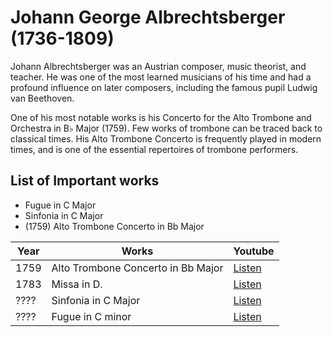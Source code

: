 # Johann George Albrechtsberger (1736-1809)

Johann Albrechtsberger was an Austrian composer, music theorist, and teacher. He was one of the most learned musicians of his time and had a profound influence on later composers, including the famous pupil Ludwig van Beethoven. 

One of his most notable works is his Concerto for the Alto Trombone and Orchestra in B♭ Major (1759). Few works of trombone can be traced back to classical times. His Alto Trombone Concerto is frequently played in modern times, and is one of the essential repertoires of trombone performers.

## List of Important works
- Fugue in C Major
- Sinfonia in C Major
- (1759) Alto Trombone Concerto in Bb Major

| Year | Works                              | Youtube |
| ---- | ---------------------------------- | ------- |
| 1759 | Alto Trombone Concerto in Bb Major | [Listen](https://youtu.be/IO8ggj4sEbU?si=cGUKFVGzPbObaTAD) |
| 1783 | Missa in D.                        | [Listen](https://youtu.be/2zQ09b3bRmE?si=dTFcTcKW4219rkH2) |
| ???? | Sinfonia in C Major                | [Listen](https://youtu.be/YJJFggA4vyw?si=YBDq-dKVccVz0WkH) |
| ???? | Fugue in C minor                   | [Listen](https://youtu.be/Mw7Ptj3OPLk?si=J1NZvJOuzRYDv2xG) |
